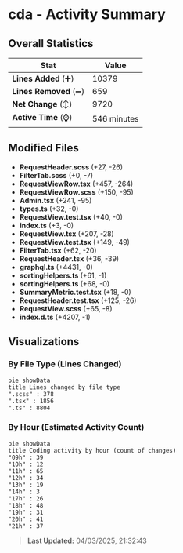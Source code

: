 # cda - Activity Summary 

## Overall Statistics

| Stat                   | Value                                                             |
| ---------------------- | ----------------------------------------------------------------- |
| **Lines Added** (➕)   | 10379                                          |
| **Lines Removed** (➖) | 659                                        |
| **Net Change** (↕)    | 9720                |
| **Active Time** (⌚)   | 546 minutes |


## Modified Files
- **RequestHeader.scss** (+27, -26)
- **FilterTab.scss** (+0, -7)
- **RequestViewRow.tsx** (+457, -264)
- **RequestViewRow.scss** (+150, -95)
- **Admin.tsx** (+241, -95)
- **types.ts** (+32, -0)
- **RequestView.test.tsx** (+40, -0)
- **index.ts** (+3, -0)
- **RequestView.tsx** (+207, -28)
- **RequestView.test.tsx** (+149, -49)
- **FilterTab.tsx** (+62, -20)
- **RequestHeader.tsx** (+36, -39)
- **graphql.ts** (+4431, -0)
- **sortingHelpers.ts** (+61, -1)
- **sortingHelpers.ts** (+68, -0)
- **SummaryMetric.test.tsx** (+18, -0)
- **RequestHeader.test.tsx** (+125, -26)
- **RequestView.scss** (+65, -8)
- **index.d.ts** (+4207, -1)

## Visualizations

### By File Type (Lines Changed)

```mermaid
pie showData
title Lines changed by file type
".scss" : 378
".tsx" : 1856
".ts" : 8804
```

### By Hour (Estimated Activity Count)

```mermaid
pie showData
title Coding activity by hour (count of changes)
"09h" : 39
"10h" : 12
"11h" : 65
"12h" : 34
"13h" : 19
"14h" : 3
"17h" : 26
"18h" : 48
"19h" : 31
"20h" : 41
"21h" : 37
```


> **Last Updated:** 04/03/2025, 21:32:43